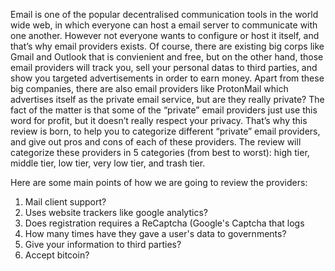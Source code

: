 Email is one of the popular decentralised communication tools in the world wide web, in which everyone can host a email server to communicate with one another. 
However not everyone wants to configure or host it itself, and that’s why email providers exists.
Of course, there are existing big corps like Gmail and Outlook that is convienient and free, 
but on the other hand, those email providers will track you, sell your personal datas to third parties,
and show you targeted advertisements in order to earn money.
Apart from these big companies, there are also email providers like ProtonMail which advertises itself as the private email service, but are they really private? 
The fact of the matter is that some of the “private” email providers just use this word for profit, but it doesn’t really respect your privacy. 
That’s why this review is born, to help you to categorize different “private” email providers, and give out pros and cons of each of these providers. 
The review will categorize these providers in 5 categories (from best to worst): high tier, middle tier, low tier, very low tier, and trash tier.

Here are some main points of how we are going to review the providers:
1. Mail client support?
2. Uses website trackers like google analytics?
3. Does registration requires a ReCaptcha (Google's Captcha that logs 
4. How many times have they gave a user's data to governments?
5. Give your information to third parties?
6. Accept bitcoin?
